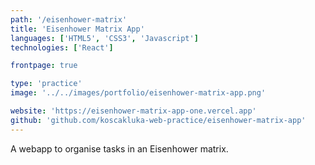 ```yaml
---
path: '/eisenhower-matrix'
title: 'Eisenhower Matrix App'
languages: ['HTML5', 'CSS3', 'Javascript']
technologies: ['React']

frontpage: true

type: 'practice'
image: '../../images/portfolio/eisenhower-matrix-app.png'

website: 'https://eisenhower-matrix-app-one.vercel.app'
github: 'github.com/koscakluka-web-practice/eisenhower-matrix-app'
---
```


A webapp to organise tasks in an Eisenhower matrix.
